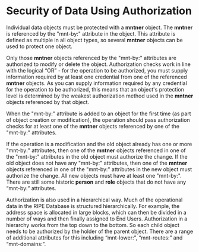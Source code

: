 # Security of Data Using Authorization

Individual data objects must be protected with a **mntner** object. The **mntner** is referenced by the "mnt-by:" attribute in the object. This attribute is defined as multiple in all object types, so several **mntner** objects can be used to protect one object.

Only those **mntner** objects referenced by the "mnt-by:" attributes are authorized to modify or delete the object. Authorization checks work in line with the logical “OR” - for the operation to be authorized, you must supply information required by at least one credential from one of the referenced **mntner** objects. As you can supply information required by any credential for the operation to be authorized, this means that an object's protection level is determined by the weakest authorization method used in the **mntner** objects referenced by that object.

When the "mnt-by:" attribute is added to an object for the first time (as part of object creation or modification), the operation should pass authorization checks for at least one of the **mntner** objects referenced by one of the "mnt-by:" attributes.

If the operation is a modification and the old object already has one or more "mnt-by:" attributes, then one of the **mntner** objects referenced in one of the "mnt-by:" attributes in the old object must authorize the change. If the old object does not have any "mnt-by:" attributes, then one of the **mntner** objects referenced in one of the "mnt-by:" attributes in the new object must authorize the change. All new objects must have at least one "mnt-by:". There are still some historic **person** and **role** objects that do not have any “mnt-by:” attributes.

Authorization is also used in a hierarchical way. Much of the operational data in the RIPE Database is structured hierarchically. For example, the address space is allocated in large blocks, which can then be divided in a number of ways and then finally assigned to End Users. Authorization in a hierarchy works from the top down to the bottom. So each child object needs to be authorized by the holder of the parent object. There are a range of additional attributes for this including “mnt-lower:”, “mnt-routes:” and “mnt-domains:”.